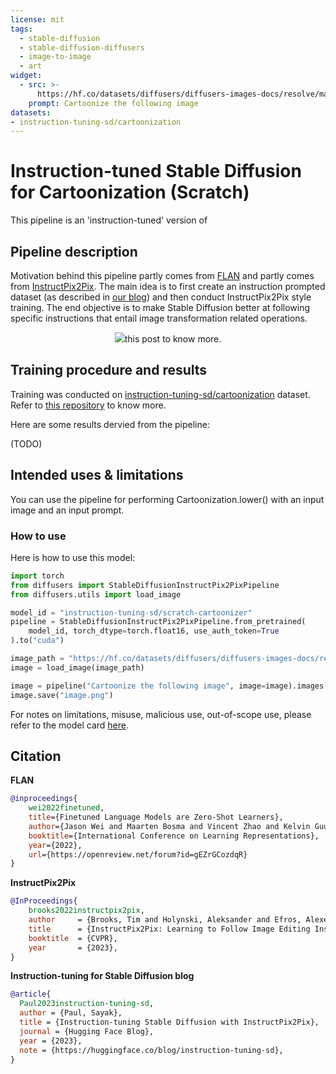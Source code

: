 ```yaml
---
license: mit
tags:
  - stable-diffusion
  - stable-diffusion-diffusers
  - image-to-image
  - art
widget:
  - src: >-
      https://hf.co/datasets/diffusers/diffusers-images-docs/resolve/main/mountain.png
    prompt: Cartoonize the following image
datasets:
- instruction-tuning-sd/cartoonization
---
```


# Instruction-tuned Stable Diffusion for Cartoonization (Scratch) 

This pipeline is an 'instruction-tuned' version of

## Pipeline description

Motivation behind this pipeline partly comes from [FLAN](https://huggingface.co/papers/2109.01652) and partly
comes from [InstructPix2Pix](https://huggingface.co/papers/2211.09800). The main idea is to first create an
instruction prompted dataset (as described in [our blog](https://hf.co/blog/instruction-tuning-sd)) and then conduct InstructPix2Pix style
training. The end objective is to make Stable Diffusion better at following specific instructions
that entail image transformation related operations.

<p align="center">
<img src="https://huggingface.co/datasets/sayakpaul/sample-datasets/resolve/main/instruction-tuning-sd.png width=600/>
</p>

Follow [this post](https://hf.co/blog/instruction-tuning-sd) to know more. 

## Training procedure and results

Training was conducted on [instruction-tuning-sd/cartoonization](https://huggingface.co/datasets/instruction-tuning-sd/cartoonization) dataset. Refer to
[this repository](https://github.com/sayakpaul/instruction-tuned-sd) to know more. 

Here are some results dervied from the pipeline:

(TODO)

## Intended uses & limitations

You can use the pipeline for performing Cartoonization.lower() with an input image and an input prompt.

### How to use

Here is how to use this model:

```python
import torch
from diffusers import StableDiffusionInstructPix2PixPipeline
from diffusers.utils import load_image

model_id = "instruction-tuning-sd/scratch-cartoonizer"
pipeline = StableDiffusionInstructPix2PixPipeline.from_pretrained(
    model_id, torch_dtype=torch.float16, use_auth_token=True
).to("cuda")

image_path = "https://hf.co/datasets/diffusers/diffusers-images-docs/resolve/main/mountain.png"
image = load_image(image_path)

image = pipeline("Cartoonize the following image", image=image).images[0]
image.save("image.png")
```

For notes on limitations, misuse, malicious use, out-of-scope use, please refer to the model card
[here](https://huggingface.co/runwayml/stable-diffusion-v1-5).

## Citation

**FLAN**

```bibtex
@inproceedings{
    wei2022finetuned,
    title={Finetuned Language Models are Zero-Shot Learners},
    author={Jason Wei and Maarten Bosma and Vincent Zhao and Kelvin Guu and Adams Wei Yu and Brian Lester and Nan Du and Andrew M. Dai and Quoc V Le},
    booktitle={International Conference on Learning Representations},
    year={2022},
    url={https://openreview.net/forum?id=gEZrGCozdqR}
}
```

**InstructPix2Pix**

```bibtex
@InProceedings{
    brooks2022instructpix2pix,
    author     = {Brooks, Tim and Holynski, Aleksander and Efros, Alexei A.},
    title      = {InstructPix2Pix: Learning to Follow Image Editing Instructions},
    booktitle  = {CVPR},
    year       = {2023},
}
```

**Instruction-tuning for Stable Diffusion blog**

```bibtex
@article{
  Paul2023instruction-tuning-sd,
  author = {Paul, Sayak},
  title = {Instruction-tuning Stable Diffusion with InstructPix2Pix},
  journal = {Hugging Face Blog},
  year = {2023},
  note = {https://huggingface.co/blog/instruction-tuning-sd},
}
```
